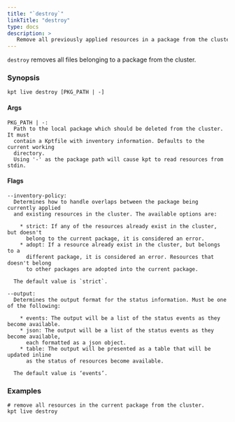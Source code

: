 ```yaml
---
title: "`destroy`"
linkTitle: "destroy"
type: docs
description: >
   Remove all previously applied resources in a package from the cluster
---
```

<!--mdtogo:Short
    Remove all previously applied resources in a package from the cluster
-->

`destroy` removes all files belonging to a package from the cluster.

### Synopsis
<!--mdtogo:Long-->
```
kpt live destroy [PKG_PATH | -]
```

#### Args

```
PKG_PATH | -:
  Path to the local package which should be deleted from the cluster. It must
  contain a Kptfile with inventory information. Defaults to the current working
  directory.
  Using '-' as the package path will cause kpt to read resources from stdin.
```

#### Flags
```
--inventory-policy:
  Determines how to handle overlaps between the package being currently applied
  and existing resources in the cluster. The available options are:
  
    * strict: If any of the resources already exist in the cluster, but doesn't
      belong to the current package, it is considered an error.
    * adopt: If a resource already exist in the cluster, but belongs to a 
      different package, it is considered an error. Resources that doesn't belong
      to other packages are adopted into the current package.
      
  The default value is `strict`.

--output:
  Determines the output format for the status information. Must be one of the following:
  
    * events: The output will be a list of the status events as they become available.
    * json: The output will be a list of the status events as they become available,
      each formatted as a json object.
    * table: The output will be presented as a table that will be updated inline
      as the status of resources become available.

  The default value is ‘events’.
```
<!--mdtogo-->

### Examples

<!--mdtogo:Examples-->
```shell
# remove all resources in the current package from the cluster.
kpt live destroy
```
<!--mdtogo-->
